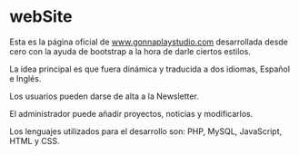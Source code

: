 # webSite

Esta es la página oficial de www.gonnaplaystudio.com desarrollada desde cero con la ayuda de bootstrap a la hora de darle ciertos estilos.

La idea principal es que fuera dinámica y traducida a dos idiomas, Español e Inglés.

Los usuarios pueden darse de alta a la Newsletter.

El administrador puede añadir proyectos, noticias y modificarlos.

Los lenguajes utilizados para el desarrollo son: PHP, MySQL, JavaScript, HTML y CSS.
